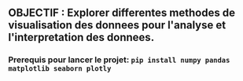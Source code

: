 ## OBJECTIF : Explorer differentes methodes de visualisation des donnees pour l'analyse  et l'interpretation des donnees.

### Prerequis pour lancer le projet: **`pip install numpy pandas matplotlib seaborn plotly`**
